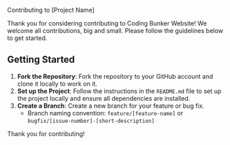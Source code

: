  Contributing to [Project Name]

Thank you for considering contributing to Coding Bunker Website! We welcome all contributions, big and small. Please follow the guidelines below to get started.

## Getting Started

1. **Fork the Repository**: Fork the repository to your GitHub account and clone it locally to work on it.
2. **Set up the Project**: Follow the instructions in the `README.md` file to set up the project locally and ensure all dependencies are installed.
3. **Create a Branch**: Create a new branch for your feature or bug fix.
   - Branch naming convention: `feature/[feature-name]` or `bugfix/[issue-number]-[short-description]`


Thank you for contributing!